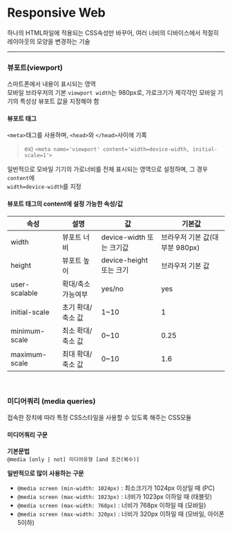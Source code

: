 # Responsive Web

하나의 HTML파일에 적용되는 CSS속성만 바꾸어, 여러 너비의 디바이스에서 적절히 레이아웃의 모양을 변경하는 기술

---


### 뷰포트(viewport)

스마트폰에서 내용이 표시되는 영역  
모바일 브라우저의 기본 `viewport width`는 980px로, 가로크기가 제각각인 모바일 기기의 특성상 뷰포트 값을 지정해야 함



#### 뷰포트 태그

`<meta>`태그를 사용하며, `<head>`와 `</head>`사이에 기록

> ex) `<meta name='viewport' content='width=device-width, initial-scale=1'>`


일반적으로 모바일 기기의 가로너비를 전체 표시되는 영역으로 설정하며, 그 경우 `content`에  
`width=device-width`를 지정



#### 뷰포트 태그의 content에 설정 가능한 속성/값
속성 | 설명 | 값 | 기본값
---|---|---|---|
width|뷰포트 너비|device-width 또는 크기값|브라우저 기본 값(대부분 980px)
height|뷰포트 높이|device-height 또는 크기|브라우저 기본 값
user-scalable|확대/축소 가능여부|yes/no|yes
initial-scale|초기 확대/축소 값|1~10|1
minimum-scale|최소 확대/축소 값|0~10|0.25
maximum-scale|최대 확대/축소 값|0~10|1.6

<br>

### 미디어쿼리 (media queries)

접속한 장치에 따라 특정 CSS스타일을 사용할 수 있도록 해주는 CSS모듈

#### 미디어쿼리 구문

**기본문법**  
`@media [only | not] 미디어유형 [and 조건(복수)]`

**일반적으로 많이 사용하는 구문**  

- `@media screen (min-width: 1024px)` : 최소크기가 1024px 이상일 때 (PC)
- `@media screen (max-width: 1023px)` : 너비가 1023px 이하일 때 (태블릿)
- `@media screen (max-width: 768px)` : 너비가 768px 이하일 때 (모바일)
- `@media screen (max-width: 320px)` : 너비가 320px 이하일 때 (모바일, 아이폰5이하)
